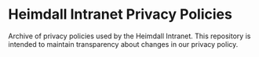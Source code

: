 # Heimdall Intranet Privacy Policies
Archive of privacy policies used by the Heimdall Intranet.
This repository is intended to maintain transparency about changes in our privacy policy.
